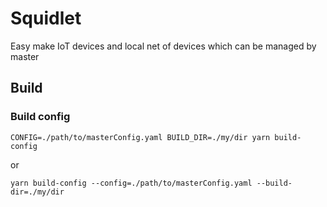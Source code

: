 # Squidlet

Easy make IoT devices and local net of devices which can be managed by master


## Build

### Build config

    CONFIG=./path/to/masterConfig.yaml BUILD_DIR=./my/dir yarn build-config

or

    yarn build-config --config=./path/to/masterConfig.yaml --build-dir=./my/dir
